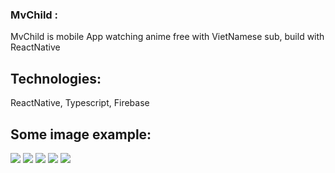 ### MvChild :

MvChild is mobile App watching anime free with VietNamese sub, build with ReactNative

## Technologies:

ReactNative, Typescript, Firebase

## Some image example:

<img src="https://scontent.fsgn2-3.fna.fbcdn.net/v/t1.15752-9/246326427_903647503593066_5477683700219924079_n.jpg?_nc_cat=106&ccb=1-5&_nc_sid=ae9488&_nc_ohc=pYGA1OqDcNUAX94wQ8b&_nc_ht=scontent.fsgn2-3.fna&oh=0874688b893b9af8b2e89c1935be12c5&oe=6194B15B" />
<img src="https://scontent.fsgn2-1.fna.fbcdn.net/v/t1.15752-9/246902186_853330538706898_6620804188597501288_n.jpg?_nc_cat=107&ccb=1-5&_nc_sid=ae9488&_nc_ohc=cFJtJj9mBqoAX_7VxGz&_nc_ht=scontent.fsgn2-1.fna&oh=322451ff61cff9ac1916dda63a8f50bc&oe=61926516" />
<img src="https://scontent.fsgn2-1.fna.fbcdn.net/v/t1.15752-9/246363489_290266316092024_18360783001910895_n.jpg?_nc_cat=107&ccb=1-5&_nc_sid=ae9488&_nc_ohc=e6eaoqIgpY0AX-5ZQKp&_nc_ht=scontent.fsgn2-1.fna&oh=7245010c399eff47df90c1042a1a150b&oe=61951A64" />
<img src="https://scontent.fsgn2-1.fna.fbcdn.net/v/t1.15752-9/246390519_1303968590056251_1983695305079434409_n.jpg?_nc_cat=111&ccb=1-5&_nc_sid=ae9488&_nc_ohc=cDwoF9YURSUAX_GqJNH&_nc_ht=scontent.fsgn2-1.fna&oh=04cfe5924b7f32128a2fe99dae9f02b8&oe=61928331" />
<img src="https://scontent.fsgn2-1.fna.fbcdn.net/v/t1.15752-9/246461592_934170693851617_4082714702122160818_n.jpg?_nc_cat=105&ccb=1-5&_nc_sid=ae9488&_nc_ohc=YCRvaw8XgxMAX9KB6a0&tn=GXLTZcHn8k9-9Bfa&_nc_ht=scontent.fsgn2-1.fna&oh=ea454b5a30393606d1ebf436ba029a1a&oe=61937DD8" />
